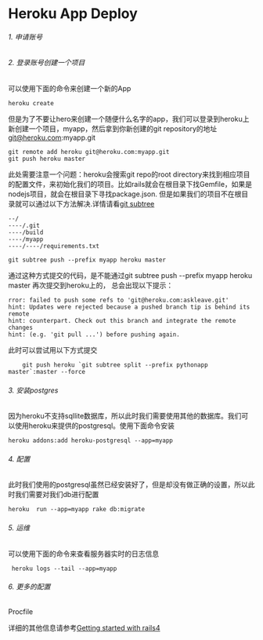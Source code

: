 # Heroku App Deploy
###### 1. 申请账号
###### 2. 登录账号创建一个项目
可以使用下面的命令来创建一个新的App
```
heroku create
```
但是为了不要让hero来创建一个随便什么名字的app，我们可以登录到heroku上新创建一个项目，myapp，然后拿到你新创建的git repository的地址 git@heroku.com:myapp.git  

```
git remote add heroku git@heroku.com:myapp.git  
git push heroku master
```
此处需要注意一个问题：heroku会搜索git repo的root directory来找到相应项目的配置文件，来初始化我们的项目。比如rails就会在根目录下找Gemfile，如果是nodejs项目，就会在根目录下寻找package.json. 但是如果我们的项目不在根目录就可以通过以下方法解决.详情请看[git subtree](http://apenwarr.ca/log/?m=200904#30)

```
--/
----/.git
----/build
----/myapp
----/----/requirements.txt

git subtree push --prefix myapp heroku master
```
通过这种方式提交的代码，是不能通过git subtree push --prefix myapp heroku master 再次提交到heroku上的，
总会出现以下提示：

```
rror: failed to push some refs to 'git@heroku.com:askleave.git'
hint: Updates were rejected because a pushed branch tip is behind its remote
hint: counterpart. Check out this branch and integrate the remote changes
hint: (e.g. 'git pull ...') before pushing again.
```

此时可以尝试用以下方式提交

```
	git push heroku `git subtree split --prefix pythonapp master`:master --force
```

###### 3. 安装postgres
因为heroku不支持sqllite数据库，所以此时我们需要使用其他的数据库。我们可以使用heroku来提供的postgresql。使用下面命令安装

```
heroku addons:add heroku-postgresql --app=myapp
```
###### 4. 配置
此时我们使用的postgresql虽然已经安装好了，但是却没有做正确的设置，所以此时我们需要对我们db进行配置

```
heroku  run --app=myapp rake db:migrate
```

###### 5. 运维
可以使用下面的命令来查看服务器实时的日志信息
```
 heroku logs --tail --app=myapp
```

###### 6. 更多的配置
Procfile


详细的其他信息请参考[Getting started with rails4](https://devcenter.heroku.com/articles/getting-started-with-rails4)